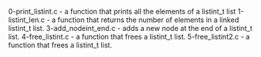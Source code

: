 0-print_listint.c -  a function that prints all the elements of a listint_t list
1-listint_len.c - a function that returns the number of elements in a linked listint_t list.
3-add_nodeint_end.c - adds a new node at the end of a listint_t list.
4-free_listint.c - a function that frees a listint_t list.
5-free_listint2.c  - a function that frees a listint_t list.
